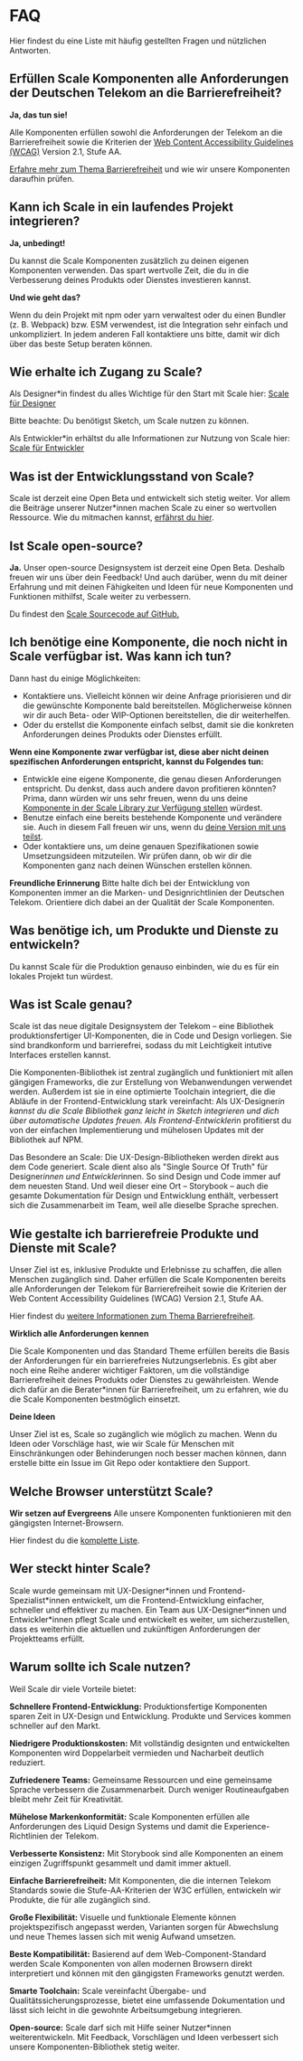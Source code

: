 # FAQ

Hier findest du eine Liste mit häufig gestellten Fragen und nützlichen Antworten.

## Erfüllen Scale Komponenten alle Anforderungen der Deutschen Telekom an die Barrierefreiheit?

**Ja, das tun sie!**

Alle Komponenten erfüllen sowohl die Anforderungen der Telekom an die Barrierefreiheit sowie die Kriterien der [Web Content Accessibility Guidelines (WCAG)](https://www.w3.org/TR/WCAG21/) Version 2.1, Stufe AA.

[Erfahre mehr zum Thema Barrierefreiheit](./?path=/story/scale-for-developers-accessibility--page) und wie wir unsere Komponenten daraufhin prüfen.

## Kann ich Scale in ein laufendes Projekt integrieren?

**Ja, unbedingt!**

Du kannst die Scale Komponenten zusätzlich zu deinen eigenen Komponenten verwenden.
Das spart wertvolle Zeit, die du in die Verbesserung deines Produkts oder Dienstes investieren kannst.

**Und wie geht das?**

Wenn du dein Projekt mit npm oder yarn verwaltest oder du einen Bundler (z. B. Webpack) bzw. ESM verwendest, ist die Integration sehr einfach und unkompliziert.
In jedem anderen Fall kontaktiere uns bitte, damit wir dich über das beste Setup beraten können.

## Wie erhalte ich Zugang zu Scale?

Als Designer\*in findest du alles Wichtige für den Start mit Scale hier:
[Scale für Designer](./?path=/story/scale-for-designers-getting-started--page)

Bitte beachte: Du benötigst Sketch, um Scale nutzen zu können.

Als Entwickler\*in erhältst du alle Informationen zur Nutzung von Scale hier:
[Scale für Entwickler](./?path=/story/scale-for-developers-setup--page)

## Was ist der Entwicklungsstand von Scale?

Scale ist derzeit eine Open Beta und entwickelt sich stetig weiter. Vor allem die Beiträge unserer Nutzer*innen machen Scale zu einer so wertvollen Ressource.
Wie du mitmachen kannst, [erfährst du hier](./?path=/story/contact-contributing-to-scale--page).

## Ist Scale open-source?

**Ja.**
Unser open-source Designsystem ist derzeit eine Open Beta. Deshalb freuen wir uns über dein Feedback! Und auch darüber, wenn du mit deiner Erfahrung und mit deinen Fähigkeiten und Ideen für neue Komponenten und Funktionen mithilfst, Scale weiter zu verbessern.

Du findest den [Scale Sourcecode auf GitHub.](https://github.com/telekom/scale/)

## Ich benötige eine Komponente, die noch nicht in Scale verfügbar ist. Was kann ich tun?

Dann hast du einige Möglichkeiten:

- Kontaktiere uns. Vielleicht können wir deine Anfrage priorisieren und dir die gewünschte Komponente bald bereitstellen. Möglicherweise können wir dir auch Beta- oder WIP-Optionen bereitstellen, die dir weiterhelfen.
- Oder du erstellst die Komponente einfach selbst, damit sie die konkreten Anforderungen deines Produkts oder Dienstes erfüllt.

**Wenn eine Komponente zwar verfügbar ist, diese aber nicht deinen spezifischen Anforderungen entspricht, kannst du Folgendes tun:**

- Entwickle eine eigene Komponente, die genau diesen Anforderungen entspricht. Du denkst, dass auch andere davon profitieren könnten? Prima, dann würden wir uns sehr freuen, wenn du uns deine [Komponente in der Scale Library zur Verfügung stellen](./?path=/story/contact-contributing-to-scale--page) würdest.
- Benutze einfach eine bereits bestehende Komponente und verändere sie. Auch in diesem Fall freuen wir uns, wenn du [deine Version mit uns teilst](./?path=/story/contact-contributing-to-scale--page).
- Oder kontaktiere uns, um deine genauen Spezifikationen sowie Umsetzungsideen mitzuteilen. Wir prüfen dann, ob wir dir die Komponenten ganz nach deinen Wünschen erstellen können.

**Freundliche Erinnerung**
Bitte halte dich bei der Entwicklung von Komponenten immer an die Marken- und Designrichtlinien der Deutschen Telekom. Orientiere dich dabei an der Qualität der Scale Komponenten.

## Was benötige ich, um Produkte und Dienste zu entwickeln?

Du kannst Scale für die Produktion genauso einbinden, wie du es für ein lokales Projekt tun würdest.

## Was ist Scale genau?

Scale ist das neue digitale Designsystem der Telekom – eine Bibliothek produktionsfertiger UI-Komponenten, die in Code und Design vorliegen. Sie sind brandkonform und barrierefrei, sodass du mit Leichtigkeit intutive Interfaces erstellen kannst.

Die Komponenten-Bibliothek ist zentral zugänglich und funktioniert mit allen gängigen Frameworks, die zur Erstellung von Webanwendungen verwendet werden. Außerdem ist sie in eine optimierte Toolchain integriert, die die Abläufe in der Frontend-Entwicklung stark vereinfacht: Als UX-Designer*in kannst du die Scale Bibliothek ganz leicht in Sketch integrieren und dich über automatische Updates freuen. Als Frontend-Entwickler*in profitierst du von der einfachen Implementierung und mühelosen Updates mit der Bibliothek auf NPM.

Das Besondere an Scale: Die UX-Design-Bibliotheken werden direkt aus dem Code generiert. Scale dient also als "Single Source Of Truth" für Designer*innen und Entwickler*innen. So sind Design und Code immer auf dem neuesten Stand. Und weil dieser eine Ort – Storybook – auch die gesamte Dokumentation für Design und Entwicklung enthält, verbessert sich die Zusammenarbeit im Team, weil alle dieselbe Sprache sprechen.

## Wie gestalte ich barrierefreie Produkte und Dienste mit Scale?

Unser Ziel ist es, inklusive Produkte und Erlebnisse zu schaffen, die allen Menschen zugänglich sind. Daher erfüllen die Scale Komponenten bereits alle Anforderungen der Telekom für Barrierefreiheit sowie die Kriterien der Web Content Accessibility Guidelines (WCAG) Version 2.1, Stufe AA.

Hier findest du [weitere Informationen zum Thema Barrierefreiheit](./?path=/story/scale-for-developers-accessibility--page).

**Wirklich alle Anforderungen kennen**

Die Scale Komponenten und das Standard Theme erfüllen bereits die Basis der Anforderungen für ein barrierefreies Nutzungserlebnis. Es gibt aber noch eine Reihe anderer wichtiger Faktoren, um die vollständige Barrierefreiheit deines Produkts oder Dienstes zu gewährleisten.
Wende dich dafür an die Berater\*innen für Barrierefreiheit, um zu erfahren, wie du die Scale Komponenten bestmöglich einsetzt.

**Deine Ideen**

Unser Ziel ist es, Scale so zugänglich wie möglich zu machen. Wenn du Ideen oder Vorschläge hast, wie wir Scale für Menschen mit Einschränkungen oder Behinderungen noch besser machen können, dann erstelle bitte ein Issue im Git Repo oder kontaktiere den Support.

## Welche Browser unterstützt Scale?

**Wir setzen auf Evergreens**
Alle unsere Komponenten funktionieren mit den gängigsten Internet-Browsern.

Hier findest du die [komplette Liste](./?path=/story/scale-for-developers-browser-support--page).

## Wer steckt hinter Scale?

Scale wurde gemeinsam mit UX-Designer\*innen und Frontend-Spezialist\*innen entwickelt, um die Frontend-Entwicklung einfacher, schneller und effektiver zu machen.
Ein Team aus UX-Designer*innen und Entwickler\*innen pflegt Scale und entwickelt es weiter, um sicherzustellen, dass es weiterhin die aktuellen und zukünftigen Anforderungen der Projektteams erfüllt.

## Warum sollte ich Scale nutzen?

Weil Scale dir viele Vorteile bietet:

**Schnellere Frontend-Entwicklung:** Produktionsfertige Komponenten sparen Zeit in UX-Design und Entwicklung. Produkte und Services kommen schneller auf den Markt.

**Niedrigere Produktionskosten:** Mit vollständig designten und entwickelten Komponenten wird Doppelarbeit vermieden und Nacharbeit deutlich reduziert.

**Zufriedenere Teams:** Gemeinsame Ressourcen und eine gemeinsame Sprache verbessern die Zusammenarbeit. Durch weniger Routineaufgaben bleibt mehr Zeit für Kreativität.

**Mühelose Markenkonformität:** Scale Komponenten erfüllen alle Anforderungen des Liquid Design Systems und damit die Experience-Richtlinien der Telekom.

**Verbesserte Konsistenz:** Mit Storybook sind alle Komponenten an einem einzigen Zugriffspunkt gesammelt und damit immer aktuell.

**Einfache Barrierefreiheit:** Mit Komponenten, die die internen Telekom Standards sowie die Stufe-AA-Kriterien der W3C erfüllen, entwickeln wir Produkte, die für alle zugänglich sind.

**Große Flexibilität:** Visuelle und funktionale Elemente können projektspezifisch angepasst werden, Varianten sorgen für Abwechslung und neue Themes lassen sich mit wenig Aufwand umsetzen.

**Beste Kompatibilität:** Basierend auf dem Web-Component-Standard werden Scale Komponenten von allen modernen Browsern direkt interpretiert und können mit den gängigsten Frameworks genutzt werden.

**Smarte Toolchain:** Scale vereinfacht Übergabe- und Qualitätssicherungsprozesse, bietet eine umfassende Dokumentation und lässt sich leicht in die gewohnte Arbeitsumgebung integrieren.

**Open-source:** Scale darf sich mit Hilfe seiner Nutzer*innen weiterentwickeln. Mit Feedback, Vorschlägen und Ideen verbessert sich unsere Komponenten-Bibliothek stetig weiter.

